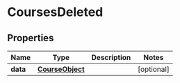 
# CoursesDeleted

## Properties
Name | Type | Description | Notes
------------ | ------------- | ------------- | -------------
**data** | [**CourseObject**](CourseObject.md) |  |  [optional]



